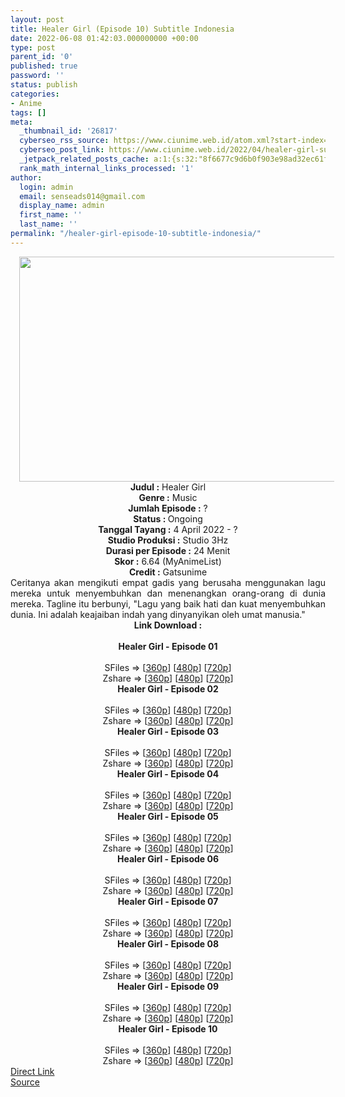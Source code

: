 ```yaml
---
layout: post
title: Healer Girl (Episode 10) Subtitle Indonesia
date: 2022-06-08 01:42:03.000000000 +00:00
type: post
parent_id: '0'
published: true
password: ''
status: publish
categories:
- Anime
tags: []
meta:
  _thumbnail_id: '26817'
  cyberseo_rss_source: https://www.ciunime.web.id/atom.xml?start-index=1
  cyberseo_post_link: https://www.ciunime.web.id/2022/04/healer-girl-subtitle-indonesia.html
  _jetpack_related_posts_cache: a:1:{s:32:"8f6677c9d6b0f903e98ad32ec61f8deb";a:2:{s:7:"expires";i:1657136165;s:7:"payload";a:3:{i:0;a:1:{s:2:"id";i:26706;}i:1;a:1:{s:2:"id";i:26633;}i:2;a:1:{s:2:"id";i:27005;}}}}
  rank_math_internal_links_processed: '1'
author:
  login: admin
  email: senseads014@gmail.com
  display_name: admin
  first_name: ''
  last_name: ''
permalink: "/healer-girl-episode-10-subtitle-indonesia/"
---
```

<div class="separator" style="clear: both; text-align: center;"><a href="https://blogger.googleusercontent.com/img/b/R29vZ2xl/AVvXsEjfcXrisJiW9OtVGCAZrkfZLYZl2KVbvOXyFcYXEUqAK0OHD6jzCg1JqLch_kXtoh_P55iG4Pqn9zJqLZTDUznvAqFTLohRzhz5oZTPSitwSIibm_TMEqG78JihjLXKMie-pJBxnwvoxscSUfXQebXPqVEiJY82PKN4k2fZCC0UEJGdy3neSzVFG3oS/s1280/Healer%20Girl.jpg" style="margin-left: 1em; margin-right: 1em;"><img border="0" data-original-height="720" data-original-width="1280" height="360" src="{{ site.baseurl }}/assets/2022/06/Healer%20Girl.jpg" width="640" /></a></div>
<div class="separator" style="clear: both; text-align: center;"></div>
<div style="text-align: center;"><b>Judul</b><b><b> </b>:</b> Healer Girl</div>
<div style="text-align: center;"><b><b>Genre :</b></b> Music</div>
<div style="text-align: center;"><b>Jumlah Episode :</b> ?<br /><b>Status :&nbsp;</b>Ongoing<br /><b>Tanggal Tayang :</b> 4 April&nbsp;2022 - ?<br /><b>Studio Produksi :</b>&nbsp;Studio 3Hz<br /><b>Durasi per Episode :</b> 24 Menit</div>
<div style="text-align: center;"><b>Skor :</b> 6.64 (MyAnimeList)</div>
<div style="text-align: center;"><b>Credit :</b>&nbsp;Gatsunime</div>
<div style="text-align: center;"></div>
<div style="text-align: justify;">Ceritanya akan mengikuti empat gadis yang berusaha menggunakan lagu mereka untuk menyembuhkan dan menenangkan orang-orang di dunia mereka. Tagline itu berbunyi, "Lagu yang baik hati dan kuat menyembuhkan dunia. Ini adalah keajaiban indah yang dinyanyikan oleh umat manusia."</div>
<div style="text-align: justify;"></div>
<div style="text-align: justify;"></div>
<div style="text-align: center;">
<div style="text-align: center;">
<div style="text-align: left;">
<div style="text-align: center;"><b>Link Download :</b></div>
<div style="text-align: center;"><b><br /></b></div>
<div style="text-align: center;"><span style="text-align: left;"><b>Healer Girl&nbsp;</b></span><b>- Episode 01</b></div>
<div style="text-align: center;"><b><br /></b></div>
<div style="text-align: center;">SFiles =&gt; [<a href="http://www.solidfiles.com/v/ZZP873DzAvMw8" target="_blank" rel="noopener">360p</a>] [<a href="http://www.solidfiles.com/v/ZZP87gAz43Qre" target="_blank" rel="noopener">480p</a>] [<a href="http://www.solidfiles.com/v/5dzWDpQV3xvL6" target="_blank" rel="noopener">720p</a>]</div>
<div style="text-align: center;">Zshare =&gt; [<a href="https://www108.zippyshare.com/v/8lfEvL2t/file.html" target="_blank" rel="noopener">360p</a>] [<a href="https://www108.zippyshare.com/v/KDoIBFKy/file.html" target="_blank" rel="noopener">480p</a>] [<a href="https://www108.zippyshare.com/v/LbU2bZI9/file.html" target="_blank" rel="noopener">720p</a>]</div>
<div style="text-align: center;"></div>
<div style="text-align: center;">
<div><span style="text-align: left;"><b>Healer Girl&nbsp;</b></span><b>- Episode 02</b></div>
<div><b><br /></b></div>
<div>SFiles =&gt; [<a href="http://www.solidfiles.com/v/BVX4peAmDXz5j" target="_blank" rel="noopener">360p</a>] [<a href="http://www.solidfiles.com/v/NVXWmpeMWjRr3" target="_blank" rel="noopener">480p</a>] [<a href="http://www.solidfiles.com/v/YLeG7LnD54Qaa" target="_blank" rel="noopener">720p</a>]</div>
<div>Zshare =&gt; [<a href="https://www40.zippyshare.com/v/0RO7xPpq/file.html" target="_blank" rel="noopener">360p</a>] [<a href="https://www40.zippyshare.com/v/UFwsSkM7/file.html" target="_blank" rel="noopener">480p</a>] [<a href="https://www40.zippyshare.com/v/ZfYv6eSj/file.html" target="_blank" rel="noopener">720p</a>]</div>
<div></div>
<div>
<div><span style="text-align: left;"><b>Healer Girl&nbsp;</b></span><b>- Episode 03</b></div>
<div><b><br /></b></div>
<div>SFiles =&gt; [<a href="http://www.solidfiles.com/v/VKWYgxZM5zMGK" target="_blank" rel="noopener">360p</a>] [<a href="http://www.solidfiles.com/v/BVX8MVkjd6BD6" target="_blank" rel="noopener">480p</a>] [<a href="http://www.solidfiles.com/v/kXzNjq6yQ8RQk" target="_blank" rel="noopener">720p</a>]</div>
<div>Zshare =&gt; [<a href="https://www48.zippyshare.com/v/rNm4pgBv/file.html" target="_blank" rel="noopener">360p</a>] [<a href="https://www48.zippyshare.com/v/u3Xr3orK/file.html" target="_blank" rel="noopener">480p</a>] [<a href="https://www48.zippyshare.com/v/V5s3TPoI/file.html" target="_blank" rel="noopener">720p</a>]</div>
</div>
<div></div>
<div>
<div><span style="text-align: left;"><b>Healer Girl&nbsp;</b></span><b>- Episode 04</b></div>
<div><b><br /></b></div>
<div>SFiles =&gt; [<a href="http://www.solidfiles.com/v/W8WYjjNWY4rj6" target="_blank" rel="noopener">360p</a>] [<a href="http://www.solidfiles.com/v/PeQWgw5a55nPG" target="_blank" rel="noopener">480p</a>] [<a href="http://www.solidfiles.com/v/4YVqLKrym7ngy" target="_blank" rel="noopener">720p</a>]</div>
<div>Zshare =&gt; [<a href="https://www43.zippyshare.com/v/FDjz8FRm/file.html" target="_blank" rel="noopener">360p</a>] [<a href="https://www43.zippyshare.com/v/qcTKSus6/file.html" target="_blank" rel="noopener">480p</a>] [<a href="https://www43.zippyshare.com/v/ZnKXufiH/file.html" target="_blank" rel="noopener">720p</a>]</div>
</div>
<div></div>
<div>
<div><span style="text-align: left;"><b>Healer Girl&nbsp;</b></span><b>- Episode 05</b></div>
<div><b><br /></b></div>
<div>SFiles =&gt; [<a href="https://www.mp4upload.com/9mira3379n1e" target="_blank" rel="noopener">360p</a>] [<a href="https://www.mp4upload.com/96jjvdqqmem4" target="_blank" rel="noopener">480p</a>] [<a href="https://www.mp4upload.com/miac8p8kmck6" target="_blank" rel="noopener">720p</a>]</div>
<div>Zshare =&gt; [<a href="https://www78.zippyshare.com/v/wI1UXAe0/file.html" target="_blank" rel="noopener">360p</a>] [<a href="https://www78.zippyshare.com/v/PR0SL2jN/file.html" target="_blank" rel="noopener">480p</a>] [<a href="https://www78.zippyshare.com/v/379ApBWO/file.html" target="_blank" rel="noopener">720p</a>]</div>
</div>
<div></div>
<div>
<div><span style="text-align: left;"><b>Healer Girl&nbsp;</b></span><b>- Episode 06</b></div>
<div><b><br /></b></div>
<div>SFiles =&gt; [<a href="https://www.mp4upload.com/6i55hqzdvko0" target="_blank" rel="noopener">360p</a>] [<a href="https://www.mp4upload.com/qkybafnwx4se" target="_blank" rel="noopener">480p</a>] [<a href="https://www.mp4upload.com/xf0hstdqtr8v" target="_blank" rel="noopener">720p</a>]</div>
<div>Zshare =&gt; [<a href="https://www97.zippyshare.com/v/tNSaVfdj/file.html" target="_blank" rel="noopener">360p</a>] [<a href="https://www97.zippyshare.com/v/ae9vGt5x/file.html" target="_blank" rel="noopener">480p</a>] [<a href="https://www97.zippyshare.com/v/PvRVBYoV/file.html" target="_blank" rel="noopener">720p</a>]</div>
</div>
<div></div>
<div>
<div><span style="text-align: left;"><b>Healer Girl&nbsp;</b></span><b>- Episode 07</b></div>
<div><b><br /></b></div>
<div>SFiles =&gt; [<a href="https://www.mp4upload.com/4cqxqadz5md7" target="_blank" rel="noopener">360p</a>] [<a href="https://www.mp4upload.com/qs2x0fkruhhf" target="_blank" rel="noopener">480p</a>] [<a href="https://www.mp4upload.com/qzei2w8oq8h9" target="_blank" rel="noopener">720p</a>]</div>
<div>Zshare =&gt; [<a href="https://www110.zippyshare.com/v/r2igxzRy/file.html" target="_blank" rel="noopener">360p</a>] [<a href="https://www110.zippyshare.com/v/bN7HytwZ/file.html" target="_blank" rel="noopener">480p</a>] [<a href="https://www110.zippyshare.com/v/Lf0tyUvs/file.html" target="_blank" rel="noopener">720p</a>]</div>
</div>
<div></div>
<div>
<div><span style="text-align: left;"><b>Healer Girl&nbsp;</b></span><b>- Episode 08</b></div>
<div><b><br /></b></div>
<div>SFiles =&gt; [<a href="http://www.solidfiles.com/v/Dez6N5qMryxvx" target="_blank" rel="noopener">360p</a>] [<a href="http://www.solidfiles.com/v/BVBWDjkYPzY52" target="_blank" rel="noopener">480p</a>] [<a href="http://www.solidfiles.com/v/6GyqvvYMVe2D8" target="_blank" rel="noopener">720p</a>]</div>
<div>Zshare =&gt; [<a href="https://www103.zippyshare.com/v/wFm9EViN/file.html" target="_blank" rel="noopener">360p</a>] [<a href="https://www103.zippyshare.com/v/vLbFLSzl/file.html" target="_blank" rel="noopener">480p</a>] [<a href="https://www103.zippyshare.com/v/IAhp8HCy/file.html" target="_blank" rel="noopener">720p</a>]</div>
</div>
<div></div>
<div>
<div><span style="text-align: left;"><b>Healer Girl&nbsp;</b></span><b>- Episode 09</b></div>
<div><b><br /></b></div>
<div>SFiles =&gt; [<a href="http://www.solidfiles.com/v/6zAmGMWzdQBk4" target="_blank" rel="noopener">360p</a>] [<a href="http://www.solidfiles.com/v/8yamypXDZWZww" target="_blank" rel="noopener">480p</a>] [<a href="http://www.solidfiles.com/v/wpYKpq3PKYDgR" target="_blank" rel="noopener">720p</a>]</div>
<div>Zshare =&gt; [<a href="https://www51.zippyshare.com/v/gJaYbfHE/file.html" target="_blank" rel="noopener">360p</a>] [<a href="https://www51.zippyshare.com/v/sfo2eIXn/file.html" target="_blank" rel="noopener">480p</a>] [<a href="https://www51.zippyshare.com/v/UlDy3gxu/file.html" target="_blank" rel="noopener">720p</a>]</div>
</div>
<div></div>
<div>
<div><span style="text-align: left;"><b>Healer Girl&nbsp;</b></span><b>- Episode 10</b></div>
<div><b><br /></b></div>
<div>SFiles =&gt; [<a href="http://www.solidfiles.com/v/peVW686DnDWwd" target="_blank" rel="noopener">360p</a>] [<a href="http://www.solidfiles.com/v/DVYKmvz28YNv6" target="_blank" rel="noopener">480p</a>] [<a href="http://www.solidfiles.com/v/8y2pmpBzwzeWX" target="_blank" rel="noopener">720p</a>]</div>
<div>Zshare =&gt; [<a href="https://www40.zippyshare.com/v/N6t4sFW9/file.html" target="_blank" rel="noopener">360p</a>] [<a href="https://www40.zippyshare.com/v/DJIzfu9e/file.html" target="_blank" rel="noopener">480p</a>] [<a href="https://www40.zippyshare.com/v/ESB2Fvsj/file.html" target="_blank" rel="noopener">720p</a>]</div>
</div>
</div>
</div>
</div>
</div>
<link rel="stylesheet" href="https://cdnjs.cloudflare.com/ajax/libs/font-awesome/4.7.0/css/font-awesome.min.css" />
<div class="divbtn"> <a href="https://handymansurrender.com/fihup8buzv?key=94550f7ce39444073321dde3b8782f97" class="btn"><i class="fa fa-download"></i> Direct Link</a> <br /><a href="https://www.ciunime.web.id/2022/04/healer-girl-subtitle-indonesia.html">Source</a> </div>
